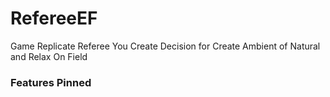 # RefereeEF 
 Game Replicate Referee You Create Decision for Create Ambient of Natural and Relax On Field 

### Features Pinned

